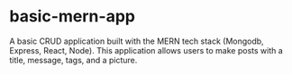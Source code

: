 # basic-mern-app

A basic CRUD application built with the MERN tech stack (Mongodb, Express, React, Node). This application allows users to make posts with a title, message, tags, and a picture.
